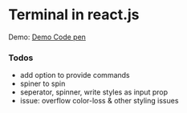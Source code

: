 #   Terminal in react.js
Demo: [Demo Code pen](https://codepen.io/vtechguys/pen/mdJLePd)
### Todos

- add option to provide commands
- spiner to spin
- seperator, spinner, write styles as input prop
- issue: overflow color-loss & other styling issues
    
